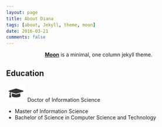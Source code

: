 ```yaml
---
layout: page
title: About Diana
tags: [about, Jekyll, theme, moon]
date: 2016-03-21
comments: false
---
```

    
<center><a href="http://taylantatli.github.io/Moon"><b>Moon</b></a> is a minimal, one column jekyll theme.</center>

## Education
![](/assets/img/small_icon.png) Doctor of Information Science
* Master of Information Science
* Bachelor of Science in Computer Science and Technology
